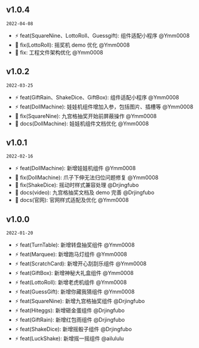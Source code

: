 ## v1.0.4

`2022-04-08`

- :zap: feat(SquareNine、LottoRoll、Guessgift): 组件适配小程序 @Ymm0008
- :bug: fix(LottoRoll): 摇奖机 demo 优化 @Ymm0008
- :bug: fix: 工程文件架构优化 @Ymm0008

## v1.0.2

`2022-03-25`

- :zap: feat(GiftRain、ShakeDice、GiftBox): 组件适配小程序 @Ymm0008
- :zap: feat(DollMachine): 娃娃机组件增加入参，包括图片、插槽等 @Ymm0008
- :bug: fix(SquareNine): 九宫格抽奖开始前屏蔽操作 @Ymm0008
- :bug: docs(DollMachine): 娃娃机组件文档优化 @Ymm0008

## v1.0.1

`2022-02-16`

- :zap: feat(DollMachine): 新增娃娃机组件 @Ymm0008
- :bug: fix(DollMachine): 爪子下伸无法归位问题修复 @Ymm0008
- :bug: fix(ShakeDice): 摇动时样式兼容处理 @Drjingfubo
- :bug: docs(video): 九宫格抽奖文档及 demo 完善 @Drjingfubo
- :bug: docs(官网): 官网样式适配及优化 @Ymm0008

## v1.0.0

`2022-01-20`

- :zap: feat(TurnTable): 新增转盘抽奖组件 @Ymm0008
- :zap: feat(Marquee): 新增跑马灯组件 @Ymm0008
- :zap: feat(ScratchCard): 新增开心刮刮乐组件 @Ymm0008
- :zap: feat(GiftBox): 新增神秘大礼盒组件 @Ymm0008
- :zap: feat(LottoRoll): 新增老虎机组件 @Ymm0008
- :zap: feat(GuessGift): 新增你藏我猜组件 @Ymm0008
- :zap: feat(SquareNine): 新增九宫格抽奖组件 @Drjingfubo
- :zap: feat(Hiteggs): 新增砸金蛋组件 @Drjingfubo
- :zap: feat(GiftRain): 新增红包雨组件 @Drjingfubo
- :zap: feat(ShakeDice): 新增摇骰子组件 @Drjingfubo
- :zap: feat(LuckShake): 新增摇一摇组件 @ailululu
